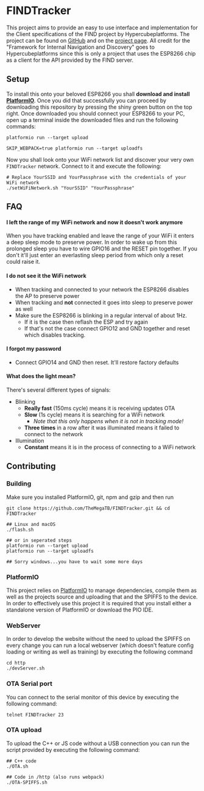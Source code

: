 # FINDTracker
This project aims to provide an easy to use interface and implementation for the
Client specifications of the FIND project by Hypercubeplatforms. The project
can be found on [GitHub](https://github.com/schollz/find) and
on the [project page](https://www.internalpositioning.com/). All credit for the
"Framework for Internal Navigation and Discovery" goes to Hypercubeplatforms since
this is only a project that uses the ESP8266 chip as a client for the API provided
by the FIND server.


## Setup
To install this onto your beloved ESP8266 you shall **download and install [PlatformIO](http://platformio.org/)**.
Once you did that successfully you can proceed by downloading this repository by pressing the shiny green button
on the top right. Once downloaded you should connect your ESP8266 to your PC, open up a terminal inside the
downloaded files and run the following commands:
```
platformio run --target upload

SKIP_WEBPACK=true platformio run --target uploadfs
```
Now you shall look onto your WiFi network list and discover your very own `FINDTracker` network. Connect to it and execute the following:
```
# Replace YourSSID and YourPassphrase with the credentials of your WiFi network
./setWiFiNetwork.sh "YourSSID" "YourPassphrase"
```

## FAQ
#### I left the range of my WiFi network and now it doesn't work anymore
When you have tracking enabled and leave the range of your WiFi it enters a deep sleep mode to preserve power.
In order to wake up from this prolonged sleep you have to wire GPIO16 and the RESET pin together. If you don't
it'll just enter an everlasting sleep period from which only a reset could raise it.
#### I do not see it the WiFi network
* When tracking and connected to your network the ESP8266 disables the AP to preserve power
* When tracking and **not** connected it goes into sleep to preserve power as well
* Make sure the ESP8266 is blinking in a regular interval of about 1Hz.
    * If it is the case then reflash the ESP and try again
    * If that's not the case connect GPIO12 and GND together and reset which disables tracking.
#### I forgot my password
* Connect GPIO14 and GND then reset. It'll restore factory defaults
#### What does the light mean?
There's several different types of signals:
* Blinking
    * **Really fast** (150ms cycle) means it is receiving updates OTA
    * **Slow** (1s cycle) means it is searching for a WiFi network
        * _Note that this only happens when it is not in tracking mode!_
    * **Three times** in a row after it was illuminated means it failed to connect to the network
* Illumination
    * **Constant** means it is in the process of connecting to a WiFi network

## Contributing
### Building
Make sure you installed PlatformIO, git, npm and gzip and then run
```
git clone https://github.com/TheMegaTB/FINDTracker.git && cd FINDTracker

## Linux and macOS
./flash.sh

## or in seperated steps
platformio run --target upload
platformio run --target uploadfs

## Sorry windows...you have to wait some more days
```

### PlatformIO
This project relies on [PlatformIO](http://platformio.org/) to manage dependencies,
compile them as well as the projects source and uploading that and the SPIFFS to
the device. In order to effectively use this project it is required that you
install either a standalone version of PlatformIO or download the PIO IDE.
### WebServer
In order to develop the website without the need to upload the SPIFFS on every
change you can run a local webserver (which doesn't feature config loading or writing as well as training)
by executing the following command
```
cd http
./devServer.sh
```

### OTA Serial port
You can connect to the serial monitor of this device by executing the following
command:
```
telnet FINDTracker 23
```

### OTA upload
To upload the C++ or JS code without a USB connection you can run the script provided
by executing the following command:
```
## C++ code
./OTA.sh

## Code in /http (also runs webpack)
./OTA-SPIFFS.sh
```
